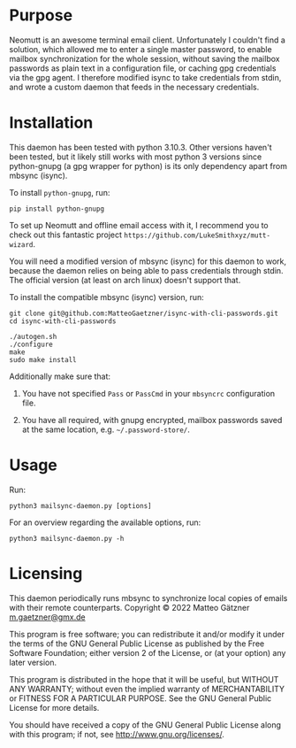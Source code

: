 # Purpose

Neomutt is an awesome terminal email client.
Unfortunately I couldn't find a solution, which allowed me to enter a single
master password, to enable mailbox synchronization for the whole session, without
saving the mailbox passwords as plain text in a configuration file, or caching
gpg credentials via the gpg agent.
I therefore modified isync to take credentials from stdin, and wrote a custom daemon
that feeds in the necessary credentials.

# Installation

This daemon has been tested with python 3.10.3.
Other versions haven't been tested, but it likely still
works with most python 3 versions since python-gnupg (a gpg wrapper for python)
is its only dependency apart from mbsync (isync).

To install `python-gnupg`, run:

```
pip install python-gnupg 
```

To set up Neomutt and offline email access with it, I recommend
you to check out this fantastic project `https://github.com/LukeSmithxyz/mutt-wizard`.

You will need a modified version of mbsync (isync) for this daemon to work, because
the daemon relies on being able to pass credentials through stdin.
The official version (at least on arch linux) doesn't support that.

To install the compatible mbsync (isync) version, run:

```
git clone git@github.com:MatteoGaetzner/isync-with-cli-passwords.git
cd isync-with-cli-passwords

./autogen.sh 
./configure
make
sudo make install
```

Additionally make sure that:

1. You have not specified `Pass` or `PassCmd` in your `mbsyncrc` configuration file.

2. You have all required, with gnupg encrypted, mailbox passwords saved
at the same location, e.g. `~/.password-store/`.

# Usage

Run:

```
python3 mailsync-daemon.py [options]
```

For an overview regarding the available options, run:

```
python3 mailsync-daemon.py -h
```

# Licensing

This daemon periodically runs mbsync to synchronize local copies of emails with their remote counterparts.
Copyright © 2022 Matteo Gätzner <m.gaetzner@gmx.de>

This program is free software; you can redistribute it and/or modify
it under the terms of the GNU General Public License as published by
the Free Software Foundation; either version 2 of the License, or
(at your option) any later version.

This program is distributed in the hope that it will be useful,
but WITHOUT ANY WARRANTY; without even the implied warranty of
MERCHANTABILITY or FITNESS FOR A PARTICULAR PURPOSE. See the
GNU General Public License for more details.

You should have received a copy of the GNU General Public License
along with this program; if not, see <http://www.gnu.org/licenses/>.

